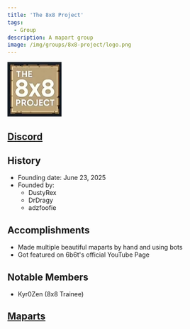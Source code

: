 ```yaml
---
title: 'The 8x8 Project'
tags:
  - Group
description: A mapart group
image: /img/groups/8x8-project/logo.png
---
```


![logo](../../static/img/groups/8x8_project/logo.png)

## [Discord](https://discord.gg/Qr4KmSTDJP)


## History
* Founding date: June 23, 2025
* Founded by: 
  * DustyRex
  * DrDragy
  * adzfoofie

## Accomplishments
- Made multiple beautiful maparts by hand and using bots
- Got featured on 6b6t's official YouTube Page

## Notable Members
- Kyr0Zen (8x8 Trainee)

## [Maparts](../maparts.md#maparts-made-by-groups#8x8-project)